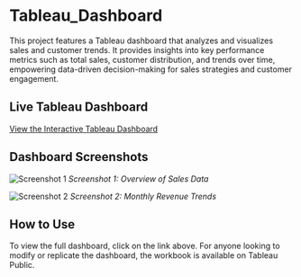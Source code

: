 # Tableau_Dashboard
This project features a Tableau dashboard that analyzes and visualizes sales and customer trends. It provides insights into key performance metrics such as total sales, customer distribution, and trends over time, empowering data-driven decision-making for sales strategies and customer engagement.

## Live Tableau Dashboard
[View the Interactive Tableau Dashboard](https://public.tableau.com/views/YourDashboard)

## Dashboard Screenshots
![Screenshot 1](path/to/your/screenshot1.png)
*Screenshot 1: Overview of Sales Data*

![Screenshot 2](path/to/your/screenshot2.png)
*Screenshot 2: Monthly Revenue Trends*

## How to Use
To view the full dashboard, click on the link above. For anyone looking to modify or replicate the dashboard, the workbook is available on Tableau Public.
